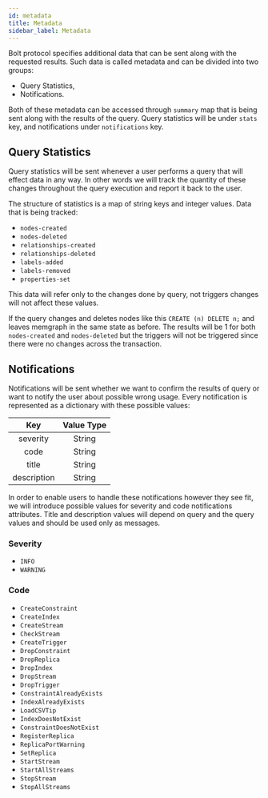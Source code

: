 ```yaml
---
id: metadata
title: Metadata
sidebar_label: Metadata
---
```


Bolt protocol specifies additional data that can be sent along with the
requested results. Such data is called metadata and can be divided into two
groups:
 - Query Statistics,
 - Notifications.

Both of these metadata can be accessed through `summary` map that is being sent
along with the results of the query. Query statistics will be under `stats` key,
and notifications under `notifications` key.

## Query Statistics

Query statistics will be sent whenever a user performs a query that will effect
data in any way. In other words we will track the quantity of these changes
throughout the query execution and report it back to the user.

The structure of statistics is a map of string keys and integer values. Data
that is being tracked:

 - `nodes-created`
 - `nodes-deleted`
 - `relationships-created`
 - `relationships-deleted`
 - `labels-added`
 - `labels-removed`
 - `properties-set`

This data will refer only to the changes done by query, not triggers changes will
not affect these values.

If the query changes and deletes nodes like this `CREATE (n) DELETE n;` and
leaves memgraph in the same state as before. The results will be 1 for both
`nodes-created` and `nodes-deleted` but the triggers will not be triggered since
there were no changes across the transaction.

## Notifications

Notifications will be sent whether we want to confirm the results of query or
want to notify the user about possible wrong usage. Every notification is
represented as a dictionary with these possible values:

Key|Value Type
:-:|:-:
severity|String|/
code|String|/
title|String|/
description|String|/

In order to enable users to handle these notifications however they see fit, we
will introduce possible values for severity and code notifications attributes.
Title and description values will depend on query and the query values and
should be used only as messages.

### Severity

 - `INFO`
 - `WARNING`

### Code

- `CreateConstraint`
- `CreateIndex`
- `CreateStream`
- `CheckStream`
- `CreateTrigger`
- `DropConstraint`
- `DropReplica`
- `DropIndex`
- `DropStream`
- `DropTrigger`
- `ConstraintAlreadyExists`
- `IndexAlreadyExists`
- `LoadCSVTip`
- `IndexDoesNotExist`
- `ConstraintDoesNotExist`
- `RegisterReplica`
- `ReplicaPortWarning`
- `SetReplica`
- `StartStream`
- `StartAllStreams`
- `StopStream`
- `StopAllStreams`
